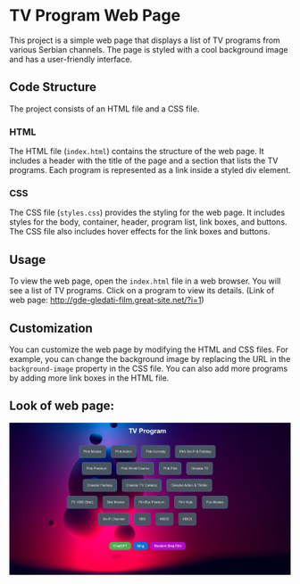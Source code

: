# TV Program Web Page

This project is a simple web page that displays a list of TV programs from various Serbian channels. The page is styled with a cool background image and has a user-friendly interface.

## Code Structure

The project consists of an HTML file and a CSS file.

### HTML

The HTML file (`index.html`) contains the structure of the web page. It includes a header with the title of the page and a section that lists the TV programs. Each program is represented as a link inside a styled div element.

### CSS

The CSS file (`styles.css`) provides the styling for the web page. It includes styles for the body, container, header, program list, link boxes, and buttons. The CSS file also includes hover effects for the link boxes and buttons.

## Usage

To view the web page, open the `index.html` file in a web browser. You will see a list of TV programs. Click on a program to view its details. (Link of web page: http://gde-gledati-film.great-site.net/?i=1)

## Customization

You can customize the web page by modifying the HTML and CSS files. For example, you can change the background image by replacing the URL in the `background-image` property in the CSS file. You can also add more programs by adding more link boxes in the HTML file.

## Look of web page:

![](./site.PNG)
